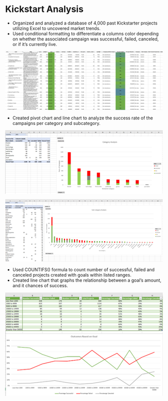 # Kickstart Analysis

- Organized and analyzed a database of 4,000 past Kickstarter projects utilizing Excel to uncovered market trends.
-	Used conditional formatting to differentiate a columns color depending on whether the associated campaign was successful, failed, canceled, or if it’s currently live.

![Table](Images/FullTable.PNG)


-	Created pivot chart and line chart to analyze the success rate of the campaigns per category and subcategory.

![CategoryStats](Images/CategoryStats.PNG)


![Subcategories](Images/SubcategoryStats.PNG)


-	Used COUNTIFS() formula to count number of successful, failed and canceled projects created with goals within listed ranges.
-	Created line chart that graphs the relationship between a goal’s amount, and it chances of success.

![GoalAnalysis](Images/GoalOutcomes.PNG)
